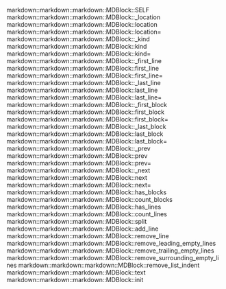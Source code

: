 markdown::markdown::markdown::MDBlock::SELF
markdown::markdown::markdown::MDBlock::_location
markdown::markdown::markdown::MDBlock::location
markdown::markdown::markdown::MDBlock::location=
markdown::markdown::markdown::MDBlock::_kind
markdown::markdown::markdown::MDBlock::kind
markdown::markdown::markdown::MDBlock::kind=
markdown::markdown::markdown::MDBlock::_first_line
markdown::markdown::markdown::MDBlock::first_line
markdown::markdown::markdown::MDBlock::first_line=
markdown::markdown::markdown::MDBlock::_last_line
markdown::markdown::markdown::MDBlock::last_line
markdown::markdown::markdown::MDBlock::last_line=
markdown::markdown::markdown::MDBlock::_first_block
markdown::markdown::markdown::MDBlock::first_block
markdown::markdown::markdown::MDBlock::first_block=
markdown::markdown::markdown::MDBlock::_last_block
markdown::markdown::markdown::MDBlock::last_block
markdown::markdown::markdown::MDBlock::last_block=
markdown::markdown::markdown::MDBlock::_prev
markdown::markdown::markdown::MDBlock::prev
markdown::markdown::markdown::MDBlock::prev=
markdown::markdown::markdown::MDBlock::_next
markdown::markdown::markdown::MDBlock::next
markdown::markdown::markdown::MDBlock::next=
markdown::markdown::markdown::MDBlock::has_blocks
markdown::markdown::markdown::MDBlock::count_blocks
markdown::markdown::markdown::MDBlock::has_lines
markdown::markdown::markdown::MDBlock::count_lines
markdown::markdown::markdown::MDBlock::split
markdown::markdown::markdown::MDBlock::add_line
markdown::markdown::markdown::MDBlock::remove_line
markdown::markdown::markdown::MDBlock::remove_leading_empty_lines
markdown::markdown::markdown::MDBlock::remove_trailing_empty_lines
markdown::markdown::markdown::MDBlock::remove_surrounding_empty_lines
markdown::markdown::markdown::MDBlock::remove_list_indent
markdown::markdown::markdown::MDBlock::text
markdown::markdown::markdown::MDBlock::init